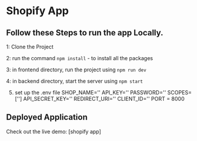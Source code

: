# Shopify App

## Follow these  Steps to run the app Locally. 

1: Clone the Project 

2: run the command    `npm install`  - to install all the packages

   
3: in frontend directory, run the project using   `npm run dev`

4: in backend directory, start the server using   `npm start`

5. set up the .env file 
SHOP_NAME=''
API_KEY=''
PASSWORD=''
SCOPES=['']
API_SECRET_KEY=''
REDIRECT_URI=''
CLIENT_ID=''
PORT = 8000


## Deployed Application
Check out the live demo: [shopify app]


